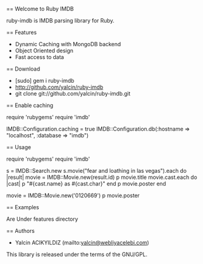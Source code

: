 == Welcome to Ruby IMDB

ruby-imdb is IMDB parsing library for Ruby.

== Features

 * Dynamic Caching with MongoDB backend
 * Object Oriented design
 * Fast access to data

== Download

 * [sudo] gem i ruby-imdb
 * http://github.com/yalcin/ruby-imdb
 * git clone git://github.com/yalcin/ruby-imdb.git


== Enable caching

require 'rubygems'
require 'imdb'

IMDB::Configuration.caching = true
IMDB::Configuration.db(:hostname => "localhost", :database => "imdb")

== Usage

require 'rubygems'
require 'imdb'

s = IMDB::Search.new
s.movie("fear and loathing in las vegas").each do
  |result|
  movie = IMDB::Movie.new(result.id)
  p movie.title
  movie.cast.each do
    |cast|
    p "#{cast.name} as #{cast.char}"
  end
  p movie.poster
end

movie = IMDB::Movie.new('0120669')
p movie.poster

== Examples

Are Under features directory

== Authors
 * Yalcin ACIKYILDIZ (mailto:yalcin@webliyacelebi.com)


This library is released under the terms of the GNU/GPL.

